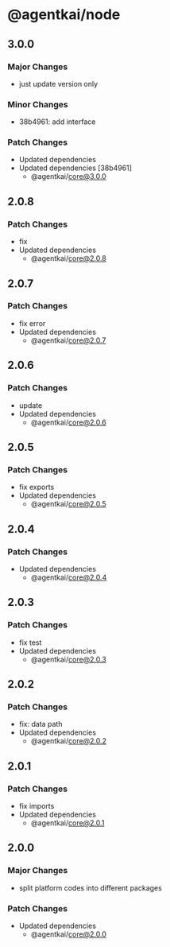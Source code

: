 # @agentkai/node

## 3.0.0

### Major Changes

- just update version only

### Minor Changes

- 38b4961: add interface

### Patch Changes

- Updated dependencies
- Updated dependencies [38b4961]
    - @agentkai/core@3.0.0

## 2.0.8

### Patch Changes

- fix
- Updated dependencies
    - @agentkai/core@2.0.8

## 2.0.7

### Patch Changes

- fix error
- Updated dependencies
    - @agentkai/core@2.0.7

## 2.0.6

### Patch Changes

- update
- Updated dependencies
    - @agentkai/core@2.0.6

## 2.0.5

### Patch Changes

- fix exports
- Updated dependencies
    - @agentkai/core@2.0.5

## 2.0.4

### Patch Changes

- Updated dependencies
    - @agentkai/core@2.0.4

## 2.0.3

### Patch Changes

- fix test
- Updated dependencies
    - @agentkai/core@2.0.3

## 2.0.2

### Patch Changes

- fix: data path
- Updated dependencies
    - @agentkai/core@2.0.2

## 2.0.1

### Patch Changes

- fix imports
- Updated dependencies
    - @agentkai/core@2.0.1

## 2.0.0

### Major Changes

- split platform codes into different packages

### Patch Changes

- Updated dependencies
    - @agentkai/core@2.0.0
